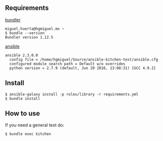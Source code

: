 

## Requirements
[bundler](http://bundler.io/) 

```console
miguel.huerta@hgmiguel.mx ~
$ bundle --version
Bundler version 1.12.5
```


[ansible](https://www.ansible.com/)

```console
ansible 2.3.0.0
  config file = /home/hgmiguel/Source/ansible-kitchen-test/ansible.cfg
  configured module search path = Default w/o overrides
  python version = 2.7.9 (default, Jun 29 2016, 13:08:31) [GCC 4.9.2]

```



## Install

```console
$ ansible-galaxy install -p roles/library -r requirements.yml
$ bundle install
```

## How to use
If you need a general test do:

```console
$ bundle exec kitchen
```
